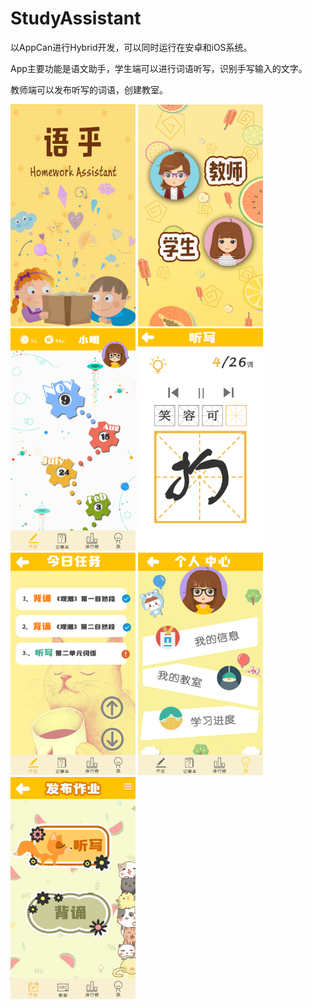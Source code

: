 # StudyAssistant

以AppCan进行Hybrid开发，可以同时运行在安卓和iOS系统。

App主要功能是语文助手，学生端可以进行词语听写，识别手写输入的文字。

教师端可以发布听写的词语，创建教室。

<img src="StudyAPP/img/1.png" width="200"/>
<img src="StudyAPP/img/2.jpg" width="200"/>
<img src="StudyAPP/img/4.jpg" width="200"/>
<img src="StudyAPP/img/5.jpg" width="200"/>
<img src="StudyAPP/img/6.jpg" width="200"/>
<img src="StudyAPP/img/7.jpg" width="200"/>
<img src="StudyAPP/img/8.jpg" width="200"/>
